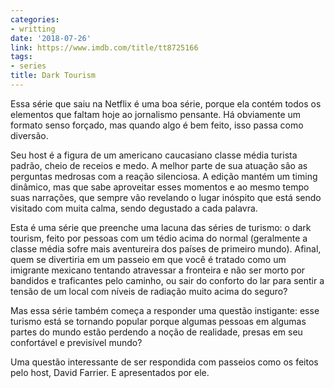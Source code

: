 ```yaml
---
categories:
- writting
date: '2018-07-26'
link: https://www.imdb.com/title/tt8725166
tags:
- series
title: Dark Tourism
---
```


Essa série que saiu na Netflix é uma boa série, porque ela contém todos os elementos que faltam hoje ao jornalismo pensante. Há obviamente um formato senso forçado, mas quando algo é bem feito, isso passa como diversão.

Seu host é a figura de um americano caucasiano classe média turista padrão, cheio de receios e medo. A melhor parte de sua atuação são as perguntas medrosas com a reação silenciosa. A edição mantém um timing dinâmico, mas que sabe aproveitar esses momentos e ao mesmo tempo suas narrações, que sempre vão revelando o lugar inóspito que está sendo visitado com muita calma, sendo degustado a cada palavra.

Esta é uma série que preenche uma lacuna das séries de turismo: o dark tourism, feito por pessoas com um tédio acima do normal (geralmente a classe média sofre mais aventureira dos países de primeiro mundo). Afinal, quem se divertiria em um passeio em que você é tratado como um imigrante mexicano tentando atravessar a fronteira e não ser morto por bandidos e traficantes pelo caminho, ou sair do conforto do lar para sentir a tensão de um local com níveis de radiação muito acima do seguro?

Mas essa série também começa a responder uma questão instigante: esse turismo está se tornando popular porque algumas pessoas em algumas partes do mundo estão perdendo a noção de realidade, presas em seu confortável e previsível mundo?

Uma questão interessante de ser respondida com passeios como os feitos pelo host, David Farrier. E apresentados por ele.